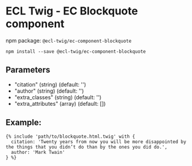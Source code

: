 # ECL Twig - EC Blockquote component

npm package: `@ecl-twig/ec-component-blockquote`

```shell
npm install --save @ecl-twig/ec-component-blockquote
```

## Parameters

- "citation" (string) (default: '')
- "author" (string) (default: '')
- "extra_classes" (string) (default: '')
- "extra_attributes" (array) (default: [])

## Example:

```twig
{% include 'path/to/blockquote.html.twig' with {
  citation: 'Twenty years from now you will be more disappointed by the things that you didn’t do than by the ones you did do.',
  author: 'Mark Twain'
} %}
```
